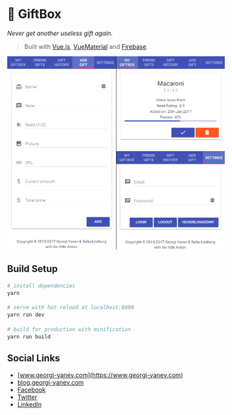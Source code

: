 # :gift: GiftBox

*Never get another useless gift again.*

> Built with [Vue.js](https://vuejs.org/), [VueMaterial](http://vuematerial.io/#/) and [Firebase](https://firebase.google.com/).

![Giftbox](giftbox-views.png)

## Build Setup

``` bash
# install dependencies
yarn

# serve with hot reload at localhost:8080
yarn run dev

# build for production with minification
yarn run build
```

## Social Links

- [www.georgi-yanev.com](https://www.georgi-yanev.com)
- [blog.georgi-yanev.com](https://blog.georgi-yanev.com)
- [Facebook](https://www.facebook.com/jumpalottahigh/)
- [Twitter](https://www.twitter.com/jumpalottahigh/)
- [LinkedIn](https://www.linkedin.com/in/yanevgeorgi/)
